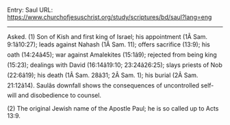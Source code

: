 Entry: Saul
URL: https://www.churchofjesuschrist.org/study/scriptures/bd/saul?lang=eng

---

Asked. (1) Son of Kish and first king of Israel; his appointment (1Â Sam. 9:1â10:27); leads against Nahash (1Â Sam. 11); offers sacrifice (13:9); his oath (14:24â45); war against Amalekites (15:1â9); rejected from being king (15:23); dealings with David (16:14â19:10; 23:24â26:25); slays priests of Nob (22:6â19); his death (1Â Sam. 28â31; 2Â Sam. 1); his burial (2Â Sam. 21:12â14). Saulâs downfall shows the consequences of uncontrolled self-will and disobedience to counsel.

(2) The original Jewish name of the Apostle Paul; he is so called up to Acts 13:9.
